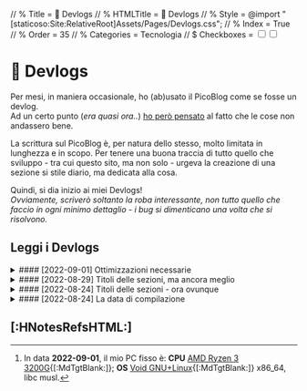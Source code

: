 // % Title = 💾 Devlogs
// % HTMLTitle = <span class="twa twa-floppy-disk twa-💾">💾</span> Devlogs
// % Style = @import "[staticoso:Site:RelativeRoot]Assets/Pages/Devlogs.css";
// % Index = True
// % Order = 35
// % Categories = Tecnologia
// $ Checkboxes = <input type="checkbox" id="CheckBox-sitoctt"><input type="checkbox" id="CheckBox-staticoso">

# <span class="twa twa-floppy-disk twa-💾">💾</span> Devlogs

Per mesi, in maniera occasionale, ho (ab)usato il PicoBlog come se fosse un devlog.  
Ad un certo punto (_era quasi ora.._) [ho però pensato](./PicoBlog.html#-2022-08-23-Devlogs) al fatto che le cose non andassero bene.

La scrittura sul PicoBlog è, per natura dello stesso, molto limitata in lunghezza e in scopo. Per tenere una buona traccia di tutto quello che sviluppo - tra cui questo sito, ma non solo - urgeva la creazione di una sezione si stile diario, ma dedicata alla cosa.

Quindi, si dia inizio ai miei Devlogs!  
_Ovviamente, scriverò soltanto la roba interessante, non tutto quello che faccio in ogni minimo dettaglio - i bug si dimenticano una volta che si risolvono._

## Leggi i Devlogs

<!-- noprocess />
<input type="checkbox" id="CheckBox-sitoctt" checked>
<input type="checkbox" id="CheckBox-staticoso" checked>
</ noprocess -->

<div markdown="1" class="BorderBoxContainer">

<details markdown="1" class="Box-staticoso"><summary>
#### [2022-09-01] Ottimizzazioni necessarie </summary>
-> #staticoso

Nei giorni appena passati ho apportato qualche **miglioria interna** a **staticoso**.

La prima cosa che ho fatto è stata aggiungere il supporto alla **compilazione differenziale** dei siti, ossia: ad ogni esecuzione, il programma ricompila solo le pagine che sono effettivamente cambiate dalla compilazione precedente, arrivando quindi ad una **maggiore efficienza**.

La funzione è **ancora da perfezionare**, in quanto non controlla se l'HTML di template cambia, ma solo se lo fanno i file di pagine e post.  
La cosa può risultare in confusione durante l'uso: eventuali utenti che usano il software (_me in primis_) magari modificano un template, non vedono le differenze dopo una ricompilazione, e _apriti cielo_. Per questo motivo, per il momento la funzionalità non è attiva di default; chi vuole usarla deve attivare una flag.

Oltre a ciò, la build differenziale va ancora a calcolare alcune cose che non cambiano, quindi non siamo ancora alla massima efficienza; per arrivarci, dovrò implementare una cache per alcune di quelle cose che servono solo durante l'esecuzione, in modo che il programma possa ripescarle dall'archiviazione locale.

La compilazione differenziale può arrivare a far **risparmiare tantissimo tempo**, reale oltre che di CPU, ma si può fare di più per guadagnare fino all'ultimo millisecondo della prima categoria: usare il **multithreading**.  
Con il multithreading - anche questo implementato parzialmente nei giorni passati - il programma può usare **tutti i processori** (fisici e logici) **allo stesso tempo**, anziché uno solo, dividendo quindi il tempo reale necessario al completamento di tutti i calcoli. Viene da sé che, più processori si hanno, più è possibile dividere il tempo.

Il mio sito, con **30 pagine Markdown** (ho escluso l'unica in Pug, che richiede una chiamata ad un programma esterno, apposta per testare) che in totale ad oggi pesano **~180 KB**, appena qualche giorno fa impiegava attorno ai 2200 millisecondi per compilarsi sul mio PC desktop[^ groso 2022-09-01]. Con le nuove ottimizzazioni, invece.. si parla di **~850 ms** per una compilazione pulita, e **~450 ms** per una differenziale senza alcuna modifica da ricompilare. Non male!

Giusto per, ho voluto fare un **test** - che, se avessi voluto fare davvero per bene, avrei dovuto fare in confronto ad altri generatori di siti statici - su un ipotetico sito da **1500 pagine**. Ho quindi copiato la cartella del mio sito, sdoppiato tutte le pagine per farle arrivare alla grossa cifra (in peso dei file avrò avuto un totale di **9 MB**, considerando `(180/30)*1500`), e ho acceso il programmino.  
Esecuzioni diverse hanno dato risultati un po' diversi, forse perché avevo diversi _altri programmi_ aperti che _mangiavano CPU_ (primo di tutti, Firefox che riproduceva un video da Invidious; almeno il 20% di CPU era occupato); ma posso dire di aver visto **~160 s** per una build pulita e **~17 s** per la differenziale (di nuovo, senza alcuna effettiva modifica).

![Schermata di Task Manager nel momento della compilazione del sito grosso.]([staticoso:Folder:*:AbsoluteRoot]/sitoctt-assets/Media/Screenshots/Task-Manager-staticoso-Test-1500-2022-08-30.avif)

Quei 17 secondi in particolare, comunque, mostrano senza alcun dubbio che il mio codice **va ancora ottimizzato** - oltre il poco che ho già fatto. Vabbè, in ogni caso mi soddisfa già il punto in cui sono arrivata!
</details>

<details markdown="1" class="Box-staticoso Box-sitoctt"><summary>
#### [2022-08-29] Titoli delle sezioni, ma ancora meglio </summary>
-> #staticoso #sitoctt

Soprattutto a causa della necessità di rendere **staticoso** leggermente più adatto alla creazione di siti di documentazione, oltre che di blog e cose così, ho sentito di dover apportare **qualche miglioramento** alla generazione dei _✨magici✨_ **titoli delle sezioni**.

Ispirandomi parzialmente a cosa fa [mdBook](https://rust-lang.github.io/mdBook){[:MdTgtBlank:]}, ho aggiunto un **target ancora** (`<a>`) al fianco di ogni heading nel testo.  
mdBook rende ogni titolo un link in sé; soluzione elegante ed intuitiva per copiare un link alla sezione all'istante, ma che può dare (da) problemi grossi in certi casi. Ad esempio, le sezioni `<details>`, _che io tanto amo_, diventerebbero difficili da aprire, perché gran parte della loro hitbox sarebbe coperta da quella di un link.  
Dovevo inventarmi qualcos'altro.

A livello di **HTML**, allora, staticoso genera per ogni titolo la seguente struttura: elemento heading, che contiene prima un elemento span racchiudente l'ancora, a sua volta contenente il semplice testo `»`, e poi un altro span (con id univoco) che ha il titolo in sé.  
Facendo un esempio pratico, questo è cosa esce fuori:  
<pre class="CodeScroll"><code>
&lt;h1 class="SectionHeading">
	&lt;span class="SectionLink">
		&lt;a href="#-Titolo-di-esempio">
			&lt;span>»&lt;/span>
		&lt;/a>
	&lt;/span>
	&lt;span class="SectionTitle" id="-Titolo-di-esempio">
		Titolo di esempio
	&lt;/span>
&lt;/h1>
</code></pre>

Senza CSS, i titoli sulla pagina renderizzata si vedono come al solito, eccetto per il fatto che hanno un carattere `»` cliccabile alla loro sinistra. Andrebbe bene già così, ma ovviamente io avevo la **personalizzazione** in mente da subito.  
Sul tema principale del **sitoctt**, infatti, ho personalizzato la cosa in modo da avere:

- L'emoji della catena (`🔗`) come carattere per il link;
- Il posizionamento un po' a sinistra del tastino, per far rimanere i titoli in linea con il testo normale;
- Opacità del carattere molto ridotta, e un po' meno ridotta quando il mouse/dito ci passa sopra;
- Evidenziazione e sottolineatura di un heading attivato.

In codice **CSS**, la mia visione si è tradotta in queste righe:  
<pre class="CodeScroll"><code>
.SectionTitle:Target {
	Color: #EEDDFF !Important;
	Background: #700070 !Important;
	Text-Decoration: Underline;
}
.SectionLink {
	Position: Absolute;
	Left: -1.5em;
	Opacity: 0.08;
}
.SectionLink:Hover {
	Opacity: 0.8;
}
.SectionLink > A::Before {
	Content: '🔗';
}
.SectionLink > A > Span {
	Font-Size: 0;
}
</code></pre>

In tutta onestà, lo ripeto: forse per il sitoctt questa cosa non serviva; ma, per la [**documentazione di staticoso**](https://gitlab.com/octtspacc/staticoso-docs){[:MdTgtBlank:]}, credo **sarà utilissima**.
</details>

<details markdown="1" class="Box-sitoctt"><summary>
#### [2022-08-24] Titoli delle sezioni - ora ovunque </summary>
-> #sitoctt

**Una delle caratteristiche** delle pagine di questo sito, anche quelle di blog - cosa che, riconosco, non si vede tutti i giorni, se non su Wikipedia (_che un blog non è_) - è **il menu con i titoli** delle sezioni della pagina.  
Su pagine con tanto e tanto contenuto è qualcosa di ottimo, perché **permette** a chi legge **di** saltare rapidamente tra diverse zone del testo, per poter **trovare al volo determinate informazioni**.

Il mio generatore di siti statici genera i menu con i titoli guardando (_appunto, direi_) i titoli (heading), presenti nel testo, quindi: _se quelli non ci sono, il menu non si riempie_.

Ecco, _io non so per quale assurdo motivo_, ma fino ad ora **ho tenuto senza titoli magici alcune pagine** (in particolare, quella del [PicoBlog](./PicoBlog.html)) che hanno contenuti divisi in sezioni collassabili.

È vero che, grazie ai collassabili (creati con il grazioso tag `<details>`), queste pagine sono facilmente scorrevoli, visto che a tutti gli effetti le stesse diventano un menu... ma, senza i titoli fatti per bene, è **impossibile linkare a sezioni** specifiche!  
Eh già, perché l'injecting dell'attributo `id` da parte di staticoso va, giustamente, a braccetto con la ricerca degli heading.

Un po' con il trova e sostituisci del mio editor di testo, e un po' a manina, **ho fatto questa sistemazione** nelle _2_ pagine in cui dovevo. Ora, anche per quelle, ho la possibilità di **creare** dei **link di rimando alle sezioni** che voglio.
</details>

<details markdown="1" class="Box-staticoso Box-sitoctt"><summary>
#### [2022-08-24] La data di compilazione </summary>
-> #staticoso #sitoctt

È una cosina semplice, quella che ho fatto ieri (e che solo oggi ho tempo di scrivere), ma può secondo me avere **grandi implicazioni**: ho aggiunto a **staticoso** la possibilità di scrivere nell'HTML **il momento** (data e ora) **in cui** il programma **ha compilato** ogni pagina, che posso sfruttare aggiungendo la macro `\[staticoso:BuildTime]` dove preferisco.

Ritengo sia qualcosa di utile almeno per il **sitoctt**: mi fa più che piacere che il sito possa venire archiviato e distribuito parallelamente ai miei server - se non fosse stato così, non avrei scelto con tale convinzione la licenza **CC BY-SA** - però potrebbero sorgere problemi in caso venissero fatti circolare backup obsoleti _che non mettono in chiaro di esserlo_.

Nel tempo, **il sito** inevitabilmente **subisce modifiche**. Alcune sono semplici aggiunte, e in quei casi un archivio obsoleto del sito avrà banalmente cose in meno; altre volte, si tratta di rettifiche.  
Data la possibilità di quest'ultimo tipo di aggiornamenti, **è bene che chi legga una copia** del sito **possa** eventualmente **accorgersi** del fatto **che la stessa sia vecchia** (ad esempio, di una settimana o più, considerando la frequenza con cui di solito aggiorno il sito).

**Revisioni** ai miei vecchi contenuti **possono avvenire** per diversi fattori: magari ritengo giusto aggiornarli perché non più in linea con qualche verità oggettiva, oppure con le mie opinioni personali.  
Non che le versioni precedenti debbano per forza sparire - la cronologia di Git sta bene dove sta - ma il punto è che **le edizioni antiche del sitocto devono specificarlo bene**, **per evitare** di indurre una qualsiasi persona in **confusione**.

E quindi, alla fine, ecco che **ora ho la data di compilazione al piè di** ogni **pagina**.  
_O almeno, così è al momento in cui scrivo_. Non è mica da escludere che lo stile del mio sito possa cambiare prima o poi, e con esso anche il posizionamento della mia bella riga di testo! 😬️
</details>

</div>

## [:HNotesRefsHTML:]

[^ groso 2022-09-01]: In data **2022-09-01**, il mio PC fisso è: **CPU** [AMD Ryzen 3 3200G](https://www.amd.com/en/products/apu/amd-ryzen-3-3200g){[:MdTgtBlank:]}; **OS** [Void GNU+Linux](https://voidlinux.org){[:MdTgtBlank:]} x86_64, libc musl. 
